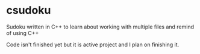 # csudoku
Sudoku written in C++ to learn about working with multiple files and remind of using C++

Code isn't finished yet but it is active project and I plan on finishing it.
